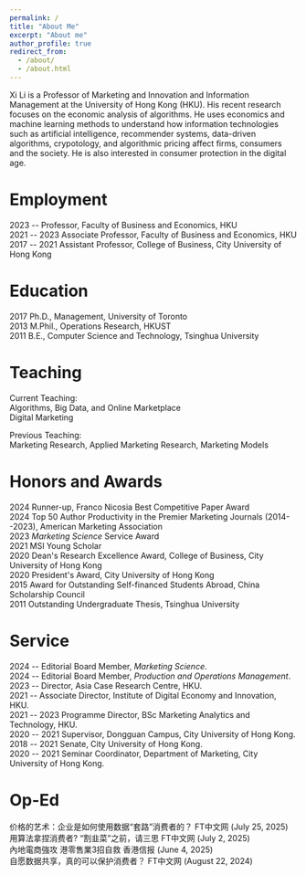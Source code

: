 ```yaml
---
permalink: /
title: "About Me"
excerpt: "About me"
author_profile: true
redirect_from: 
  - /about/
  - /about.html
---
```


Xi Li is a Professor of Marketing and Innovation and Information Management at the University of Hong Kong (HKU). His recent research focuses on the economic analysis of algorithms. He uses economics and machine learning methods to understand how information technologies such as artificial intelligence, recommender systems, data-driven algorithms, crypotology, and algorithmic pricing affect firms, consumers and the society. He is also interested in consumer protection in the digital age.      

Employment
======    
2023 --       Professor, Faculty of Business and Economics, HKU     
2021 -- 2023  Associate Professor, Faculty of Business and Economics, HKU    
2017 -- 2021  Assistant Professor, College of Business, City University of Hong Kong    

Education
======
2017    Ph.D., Management, University of Toronto  
2013    M.Phil., Operations Research, HKUST  
2011    B.E., Computer Science and Technology, Tsinghua University

Teaching
======
Current Teaching:     
Algorithms, Big Data, and Online Marketplace    
Digital Marketing    

Previous Teaching:    
Marketing Research, Applied Marketing Research, Marketing Models

**Honors and Awards**
======     
2024    Runner-up, Franco Nicosia Best Competitive Paper Award          
2024    Top 50 Author Productivity in the Premier Marketing Journals (2014--2023), American Marketing Association      
2023    *Marketing Science* Service Award       
2021    MSI Young Scholar  
2020    Dean's Research Excellence Award, College of Business, City University of Hong Kong  
2020    President's Award, City University of Hong Kong  
2015    Award for Outstanding Self-financed Students Abroad, China Scholarship Council  
2011    Outstanding Undergraduate Thesis, Tsinghua University  

Service
======    
2024 --       Editorial Board Member, *Marketing Science*.    
2024 --       Editorial Board Member, *Production and Operations Management*.       
2023 --       Director, Asia Case Research Centre, HKU.     
2021 --       Associate Director, Institute of Digital Economy and Innovation, HKU.         
2021 -- 2023  Programme Director, BSc Marketing Analytics and Technology, HKU.      
2020 -- 2021  Supervisor, Dongguan Campus, City University of Hong Kong.  
2018 -- 2021  Senate, City University of Hong Kong.  
2020 -- 2021  Seminar Coordinator, Department of Marketing, City University of Hong Kong.  

Op-Ed    
=====      
<a href="https://www.ftchinese.com/story/001107126" style="text-decoration: none">价格的艺术：企业是如何使用数据“套路”消费者的？</a>  FT中文网 (July 25, 2025)           
<a href="https://www.ftchinese.com/story/001106910" style="text-decoration: none">用算法拿捏消费者? “割韭菜”之前，请三思</a>  FT中文网 (July 2, 2025)           
<a href="https://www.hkej.com/dailynews/commentary/article/4102009/%25E5%2585%25A7%25E5%259C%25B0%25E9%259B%25BB%25E5%2595%2586%25E5%25BC%25B7%25E6%2594%25BB-%25E6%25B8%25AF%25E9%259B%25B6%25E5%2594%25AE%25E6%25A5%25AD3%25E6%258B%259B%25E8%2587%25AA%25E6%2595%2591" style="text-decoration: none">內地電商強攻 港零售業3招自救</a>  香港信报 (June 4, 2025)     
<a href="https://www.ftchinese.com/story/001103976" style="text-decoration: none">自愿数据共享，真的可以保护消费者？</a>  FT中文网 (August 22, 2024)                 

<!-- Google tag (gtag.js) -->
<script async src="https://www.googletagmanager.com/gtag/js?id=G-PQEHEY6E1N"></script>
<script>
  window.dataLayer = window.dataLayer || [];
  function gtag(){dataLayer.push(arguments);}
  gtag('js', new Date());

  gtag('config', 'G-PQEHEY6E1N');
</script>











